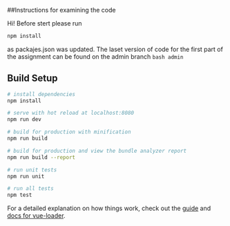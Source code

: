 ##Instructions for examining the code

Hi!
Before stert please run
``` bash
npm install
```
as packajes.json was updated.
The laset version of code for the first part of the assignment can be found on the admin branch ``` bash admin ```


## Build Setup

``` bash
# install dependencies
npm install

# serve with hot reload at localhost:8080
npm run dev

# build for production with minification
npm run build

# build for production and view the bundle analyzer report
npm run build --report

# run unit tests
npm run unit

# run all tests
npm test
```

For a detailed explanation on how things work, check out the [guide](http://vuejs-templates.github.io/webpack/) and [docs for vue-loader](http://vuejs.github.io/vue-loader).
